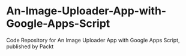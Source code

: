 # An-Image-Uploader-App-with-Google-Apps-Script
Code Repository for An Image Uploader App with Google Apps Script, published by Packt
